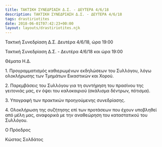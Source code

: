 ```yaml
---
title: ΤΑΚΤΙΚΗ ΣΥΝΕΔΡΙΑΣΗ Δ.Σ. - ΔΕΥΤΕΡΑ 4/6/18
description: ΤΑΚΤΙΚΗ ΣΥΝΕΔΡΙΑΣΗ Δ.Σ. - ΔΕΥΤΕΡΑ 4/6/18
tags: drastiriotites
date: 2018-06-01T07:42:23+00:00
layout: layouts/drastiriotites.njk
---
```

Τακτική Συνεδρίαση Δ.Σ. Δευτέρα 4/6/18, ώρα 19:00
<!-- excerpt -->
Τακτική Συνεδρίαση Δ.Σ. - Δευτέρα 4/6/18 και ώρα 19:00

Θέματα Η.Δ.

1\. Προγραμματισμός καθιερωμένων εκδηλώσεων του Συλλόγου, λόγω ολοκλήρωσης των Τμημάτων Εικαστικών και Χορού.

2\. Παρεμβάσεις του Συλλόγου για τη συντήρηση του πρασίνου της γειτονιάς μας, εν όψει του καλοκαιριού (σκάλισμα δέντρων, πότισμα).

3\. Υπογραφή των πρακτικών προηγούμενης συνεδρίασης.

4\. Ολοκλήρωση της συζήτησης επί των προτάσεων που έχουν υποβληθεί από μέλη μας, αναφορικά με την αναθεώρηση του καταστατικού του Συλλόγου.

Ο Πρόεδρος

Κώστας Σολδάτος
